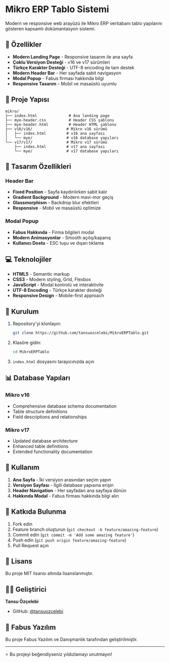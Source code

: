 # Mikro ERP Tablo Sistemi

Modern ve responsive web arayüzü ile Mikro ERP veritabanı tablo yapılarını gösteren kapsamlı dokümantasyon sistemi.

## 🚀 Özellikler

- **Modern Landing Page** - Responsive tasarım ile ana sayfa
- **Çoklu Versiyon Desteği** - v16 ve v17 sürümleri
- **Türkçe Karakter Desteği** - UTF-8 encoding ile tam destek
- **Modern Header Bar** - Her sayfada sabit navigasyon
- **Modal Popup** - Fabus firması hakkında bilgi
- **Responsive Tasarım** - Mobil ve masaüstü uyumlu

## 📁 Proje Yapısı

```
mikro/
├── index.html              # Ana landing page
├── mye-header.css          # Header CSS şablonu
├── mye-header.html         # Header HTML şablonu
├── v16/v16/               # Mikro v16 sürümü
│   ├── index.html         # v16 ana sayfası
│   └── mye/               # v16 database yapıları
└── v17/v17/               # Mikro v17 sürümü
    ├── index.html         # v17 ana sayfası
    └── mye/               # v17 database yapıları
```

## 🎨 Tasarım Özellikleri

### Header Bar
- **Fixed Position** - Sayfa kaydırılırken sabit kalır
- **Gradient Background** - Modern mavi-mor geçiş
- **Glassmorphism** - Backdrop blur efektleri
- **Responsive** - Mobil ve masaüstü optimize

### Modal Popup
- **Fabus Hakkında** - Firma bilgileri modal
- **Modern Animasyonlar** - Smooth açılış/kapanış
- **Kullanıcı Dostu** - ESC tuşu ve dışarı tıklama

## 💻 Teknolojiler

- **HTML5** - Semantic markup
- **CSS3** - Modern styling, Grid, Flexbox
- **JavaScript** - Modal kontrolü ve interaktivite
- **UTF-8 Encoding** - Türkçe karakter desteği
- **Responsive Design** - Mobile-first approach

## 🔧 Kurulum

1. Repository'yi klonlayın:
   ```bash
   git clone https://github.com/tansuozcelebi/MikroERPTablo.git
   ```

2. Klasöre gidin:
   ```bash
   cd MikroERPTablo
   ```

3. `index.html` dosyasını tarayıcınızda açın

## 📊 Database Yapıları

### Mikro v16
- Comprehensive database schema documentation
- Table structure definitions
- Field descriptions and relationships

### Mikro v17
- Updated database architecture
- Enhanced table definitions
- Extended functionality documentation

## 🌟 Kullanım

1. **Ana Sayfa** - İki versiyon arasından seçim yapın
2. **Versiyon Sayfası** - İlgili database yapısına erişin
3. **Header Navigation** - Her sayfadan ana sayfaya dönün
4. **Hakkında Modal** - Fabus firması hakkında bilgi alın

## 🤝 Katkıda Bulunma

1. Fork edin
2. Feature branch oluşturun (`git checkout -b feature/amazing-feature`)
3. Commit edin (`git commit -m 'Add some amazing feature'`)
4. Push edin (`git push origin feature/amazing-feature`)
5. Pull Request açın

## 📝 Lisans

Bu proje MIT lisansı altında lisanslanmıştır.

## 👨‍💻 Geliştirici

**Tansu Özçelebi**
- GitHub: [@tansuozcelebi](https://github.com/tansuozcelebi)

## 🏢 Fabus Yazılım

Bu proje Fabus Yazılım ve Danışmanlık tarafından geliştirilmiştir.

---

⭐ Bu projeyi beğendiyseniz yıldızlamayı unutmayın!